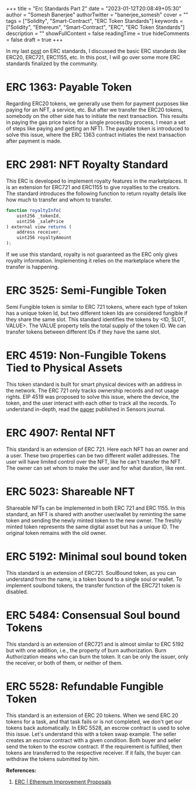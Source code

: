 +++
title = "Erc Standards Part 2"
date = "2023-01-12T20:08:49+05:30"
author = "Somesh Banerjee"
authorTwitter = "banerjee_somesh"
cover = ""
tags = ["Solidity", "Smart-Contract", "ERC Token Standards"]
keywords = ["Solidity", "Ethereum", "Smart-Contract", "ERC", "ERC Token Standards"]
description = ""
showFullContent = false
readingTime = true
hideComments = false
draft = true
+++

In my last [post](../erc-standards) on ERC standards, I discussed the basic ERC standards like ERC20, ERC721, ERC1155, etc. In this post, I will go over some more ERC standards finalized by the community.

# ERC 1363: Payable Token​

Regarding ERC20 tokens, we generally use them for payment purposes like paying for an NFT, a service, etc. But after we transfer the ERC20 tokens, somebody on the other side has to initiate the next transaction. This results in paying the gas price twice for a single process(by process, I mean a set of steps like paying and getting an NFT). The payable token is introduced to solve this issue, where the ERC 1363 contract initiates the next transaction after payment is made.

# ERC 2981: NFT Royalty Standard​

This ERC is developed to implement royalty features in the marketplaces. It is an extension for ERC721 and ERC1155 to give royalties to the creators. The standard introduces the following function to return royalty details like how much to transfer and whom to transfer.
```js
function royaltyInfo(
    uint256 _tokenId,
    uint256 _salePrice
) external view returns (
    address receiver,
    uint256 royaltyAmount
);
```

If we use this standard, royalty is not guaranteed as the ERC only gives royalty information. Implementing it relies on the marketplace where the transfer is happening.

# ERC 3525: Semi-Fungible Token​

Semi Fungible token is similar to ERC 721 tokens, where each type of token has a unique token Id, but two different token Ids are considered fungible if they share the same slot. This standard identifies the tokens by <ID, SLOT, VALUE>. The VALUE property tells the total supply of the token ID. We can transfer tokens between different IDs if they have the same slot.

# ERC 4519: Non-Fungible Tokens Tied to Physical Assets​

This token standard is built for smart physical devices with an address in the network. The ERC 721 only tracks ownership records and not usage rights. EIP 4519 was proposed to solve this issue, where the device, the token, and the user interact with each other to track all the records. To understand in-depth, read the [paper](https://eips.ethereum.org/assets/eip-4519/sensors-21-03119.pdf) published in Sensors journal.

# ERC 4907: Rental NFT​

This standard is an extension of ERC 721. Here each NFT has an owner and a user. These two properties can be two different wallet addresses. The user will have limited control over the NFT, like he can't transfer the NFT. The owner can set whom to make the user and for what duration, like rent.

# ERC 5023: Shareable NFT​

Shareable NFTs can be implemented in both ERC 721 and ERC 1155. In this standard, an NFT is shared with another user/wallet by reminting the same token and sending the newly minted token to the new owner. The freshly minted token represents the same digital asset but has a unique ID. The original token remains with the old owner.

# ERC 5192: Minimal soul bound token​

This standard is an extension of ERC721. SoulBound token, as you can understand from the name, is a token bound to a single soul or wallet. To implement soulbond tokens,  the transfer function of the ERC721 token is disabled.

# ERC 5484: Consensual Soul bound Tokens​

This standard is an extension of ERC721 and is almost similar to ERC 5192 but with one addition, i.e., the property of burn authorization. Burn Authorization means who can burn the token. It can be only the issuer, only the receiver, or both of them, or neither of them.

# ERC 5528: Refundable Fungible Token​

This standard is an extension of ERC 20 tokens. When we send ERC 20 tokens for a task, and that task fails or is not completed, we don't get our tokens back automatically. In ERC 5528, an escrow contract is used to solve this issue. Let's understand this with a token swap example. The seller creates an escrow contract with a given condition.​ Both buyer and seller send the token to the escrow contract. If the requirement is fulfilled, then tokens are transferred to the respective receiver.​ If it fails, the buyer can withdraw the tokens submitted by him.​


**References:**
1. [ERC | Ethereum Improvement Proposals](https://eips.ethereum.org/erc)